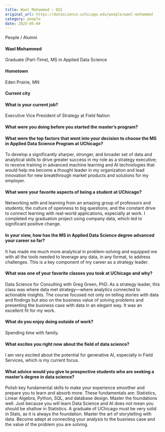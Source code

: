 ```yaml
---
title: Wael Mohammed – DSI
original_url: https://datascience.uchicago.edu/people/wael-mohammed
category: people
date: 2025-05-04
---
```


People / Alumni

#### Wael Mohammed
Graduate (Part-Time), MS in Applied Data Science

#### Hometown

Eden Prairie, MN

#### Current city

#### What is your current job?

Executive Vice President of Strategy at Field Nation

#### What were you doing before you started the master’s program?

#### What were the top factors that went into your decision to choose the MS in Applied Data Science Program at UChicago?

To develop a significantly sharper, stronger, and broader set of data and analytical skills to drive greater success in my role as a strategy executive; to receive training in advanced machine learning and AI technologies that would help me become a thought leader in my organization and lead innovation for new breakthrough market products and solutions for my employer.

#### What were your favorite aspects of being a student at UChicago?

Networking with and learning from an amazing group of professors and students; the culture of openness to big questions; and the constant drive to connect learning with real-world applications, especially at work. I completed my graduation project using company data, which led to significant positive change.

#### In your view, how has the MS in Applied Data Science degree advanced your career so far?

It has made me much more analytical in problem-solving and equipped me with all the tools needed to leverage any data, in any format, to address challenges. This is a key component of my career as a strategy leader.

#### What was one of your favorite classes you took at UChicago and why?

Data Science for Consulting with Greg Green, PhD. As a strategy leader, this class was where data met strategy—where analytics connected to actionable insights. The course focused not only on telling stories with data and findings but also on the business value of solving problems and presenting the business case with data in an elegant way. It was an excellent fit for my work.

#### What do you enjoy doing outside of work?

Spending time with family.

#### What excites you right now about the field of data science?

I am very excited about the potential for generative AI, especially in Field Services, which is my current focus.

#### What advice would you give to prospective students who are seeking a master’s degree in data science?

Polish key fundamental skills to make your experience smoother and prepare you to learn and absorb more. These fundamentals are: Statistics, Linear Algebra, Python, SQL, and database design. Master the foundations well. Just because you will learn Data Science and AI does not mean you should be shallow in Statistics. A graduate of UChicago must be very solid in Stats, as it is always the foundation. Master the art of storytelling with data. Become adept at connecting your analysis to the business case and the value of the problem you are solving.